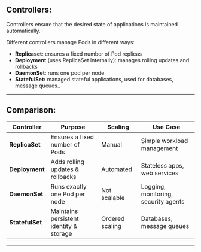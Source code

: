 
## Controllers:

Controllers ensure that the desired state of applications is maintained automatically. 

Different controllers manage Pods in different ways:
- **Replicaset**: ensures a fixed number of Pod replicas
- **Deployment** (uses ReplicaSet internally): manages rolling updates and rollbacks
- **DaemonSet**: runs one pod per node
- **StatefulSet:** managed stateful applications, used for databases, message queues..
 
---

## Comparison:

| Controller   | Purpose | Scaling | Use Case |
|-------------|---------|---------|----------|
| **ReplicaSet** | Ensures a fixed number of Pods | Manual | Simple workload management |
| **Deployment** | Adds rolling updates & rollbacks | Automated | Stateless apps, web services |
| **DaemonSet** | Runs exactly one Pod per node | Not scalable | Logging, monitoring, security agents |
| **StatefulSet** | Maintains persistent identity & storage | Ordered scaling | Databases, message queues |

---

